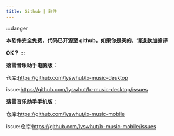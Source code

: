 ```yaml
---
title: Github | 软件
---
```


:::danger

**本软件完全免费，代码已开源至 github，如果你是买的，请退款加差评**

**OK？**
:::

**落雪音乐助手电脑版：**

仓库:<https://github.com/lyswhut/lx-music-desktop>

issue:<https://github.com/lyswhut/lx-music-desktop/issues>

**落雪音乐助手手机版：**

仓库:<https://github.com/lyswhut/lx-music-mobile>

issue:仓库:<https://github.com/lyswhut/lx-music-mobile/issues>
